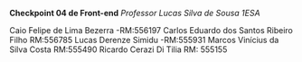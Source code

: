 **Checkpoint 04 de Front-end**
*Professor Lucas Silva de Sousa*
*1ESA*

Caio Felipe de Lima Bezerra
-RM:556197
Carlos Eduardo dos Santos Ribeiro Filho
RM:556785
Lucas Derenze Simidu
-RM:555931
Marcos Vinícius da Silva Costa
RM:555490
Ricardo Cerazi Di Tilia
RM: 555155